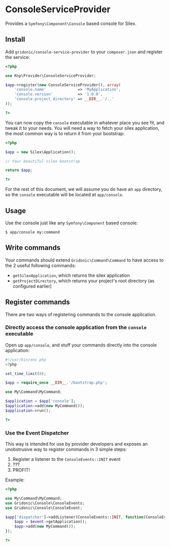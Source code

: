 # ConsoleServiceProvider

Provides a `Symfony\Component\Console` based console for Silex.

## Install

Add `gridonic/console-service-provider` to your `composer.json` and register the service:

```php
<?php

use Knp\Provider\ConsoleServiceProvider;

$app->register(new ConsoleServiceProvider(), array(
    'console.name'              => 'MyApplication',
    'console.version'           => '1.0.0',
    'console.project_directory' => __DIR__.'/..'
));

?>
```

You can now copy the `console` executable in whatever place you see fit, and tweak it to your needs. You will need a way to fetch your silex application, the most common way is to return it from your bootstrap:

```php
<?php

$app = new Silex\Application();

// Your beautiful silex bootstrap

return $app;

?>
```

For the rest of this document, we will assume you do have an `app` directory, so the `console` executable will be located at `app/console`.

## Usage

Use the console just like any `Symfony\Component` based console:

```
$ app/console my:command
```

## Write commands

Your commands should extend `Gridonic\Command\Command` to have access to the 2 useful following commands:

* `getSilexApplication`, which returns the silex application
* `getProjectDirectory`, which returns your project's root directory (as configured earlier)


## Register commands

There are two ways of registering commands to the console application.

### Directly access the console application from the `console` executable

Open up `app/console`, and stuff your commands directly into the console application:

```php
#!/usr/bin/env php
<?php

set_time_limit(0);

$app = require_once __DIR__.'/bootstrap.php';

use My\Command\MyCommand;

$application = $app['console'];
$application->add(new MyCommand());
$application->run();

?>
```

### Use the Event Dispatcher

This way is intended for use by provider developers and exposes an unobstrusive way to register commands in 3 simple steps:

1. Register a listener to the `ConsoleEvents::INIT` event
2. ???
3. PROFIT!

Example:

```php
<?php

use My\Command\MyCommand;
use Gridonic\Console\ConsoleEvents;
use Gridonic\Console\ConsoleEvent;

$app['dispatcher']->addListener(ConsoleEvents::INIT, function(ConsoleEvent $event) {
    $app = $event->getApplication();
    $app->add(new MyCommand());            
});

?>
```
